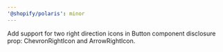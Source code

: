 ```yaml
---
'@shopify/polaris': minor
---
```


Add support for two right direction icons in Button component disclosure prop: ChevronRightIcon and ArrowRightIcon.
